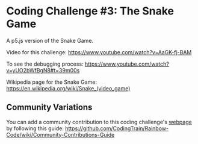 # Coding Challenge #3: The Snake Game

A p5.js version of the Snake Game.

Video for this challenge: https://www.youtube.com/watch?v=AaGK-fj-BAM

To see the debugging process: https://www.youtube.com/watch?v=yUO2bWfBgN8#t=39m00s

Wikipedia page for the Snake Game: https://en.wikipedia.org/wiki/Snake_(video_game)

## Community Variations

You can add a community contribution to this coding challenge's [webpage](http://codingtrain.github.io/Rainbow-Code/CodingChallenges/03-snake-game-p5.html) by following this guide: https://github.com/CodingTrain/Rainbow-Code/wiki/Community-Contributions-Guide
